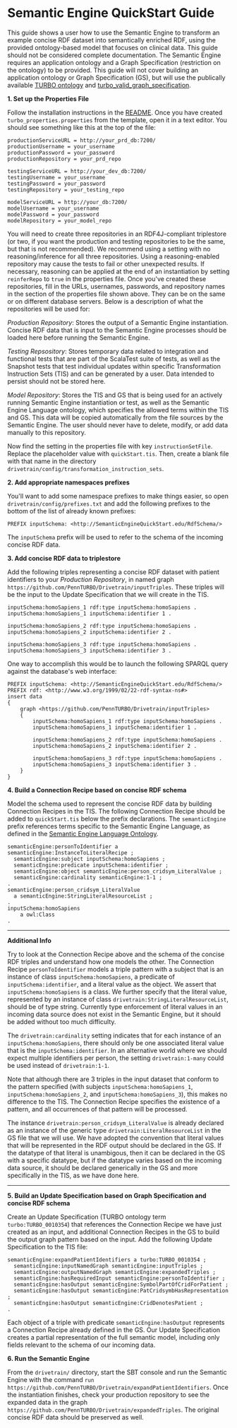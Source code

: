 # Semantic Engine QuickStart Guide

This guide shows a user how to use the Semantic Engine to transform an example concise RDF dataset into semantically enriched RDF, using the provided ontology-based model that focuses on clinical data. This guide should not be considered complete documentation. The Semantic Engine requires an application ontology and a Graph Specification (restriction on the ontology) to be provided. This guide will not cover building an application ontology or Graph Specification (GS), but will use the publically available [TURBO ontology](https://raw.githubusercontent.com/PennTURBO/turbo-ontology/master/ontologies/turbo_merged.owl) and [turbo_valid_graph_specification](https://github.com/PennTURBO/semantic-engine/blob/master/drivetrain/config/graph_specifications/turbo_valid_graph_specification.gs).

**1. Set up the Properties File**

Follow the installation instructions in the [README](https://github.com/PennTURBO/semantic-engine/blob/master/README.md). Once you have created `turbo_properties.properties` from the template, open it in a text editor. You should see something like this at the top of the file:

```
productionServiceURL = http://your_prd_db:7200/
productionUsername = your_username
productionPassword = your_password
productionRepository = your_prd_repo

testingServiceURL = http://your_dev_db:7200/
testingUsername = your_username
testingPassword = your_password
testingRepository = your_testing_repo

modelServiceURL = http://your_db:7200/
modelUsername = your_username
modelPassword = your_password
modelRepository = your_model_repo
```
You will need to create three repositories in an RDF4J-compliant triplestore (or two, if you want the production and testing repositories to be the same, but that is not recommended). We recommend using a setting with no reasoning/inference for all three repositories. Using a reasoning-enabled repository may cause the tests to fail or other unexpected results. If necessary, reasoning can be applied at the end of an instantiation by setting `reinferRepo` to `true` in the properties file. Once you've created these repositories, fill in the URLs, usernames, passwords, and repository names in the section of the properties file shown above. They can be on the same or on different database servers. Below is a description of what the repositories will be used for:

*Production Repository*: Stores the output of a Semantic Engine instantiation. Concise RDF data that is input to the Semantic Engine processes should be loaded here before running the Semantic Engine.

*Testing Repsository*: Stores temporary data related to integration and functional tests that are part of the ScalaTest suite of tests, as well as the Snapshot tests that test individual updates within specific Transformation Instruction Sets (TIS) and can be generated by a user. Data intended to persist should not be stored here.

*Model Repository*: Stores the TIS and GS that is being used for an actively running Semantic Engine instantiation or test, as well as the Semantic Engine Language ontology, which specifies the allowed terms within the TIS and GS. This data will be copied automatically from the file sources by the Semantic Engine. The user should never have to delete, modify, or add data manually to this repository.

Now find the setting in the properties file with key `instructionSetFile`. Replace the placeholder value with `quickStart.tis`. Then, create a blank file with that name in the directory `drivetrain/config/transformation_instruction_sets`. 

**2. Add appropriate namespaces prefixes**

You'll want to add some namespace prefixes to make things easier, so open `drivetrain/config/prefixes.txt` and add the following prefixes to the bottom of the list of already known prefixes:

```
PREFIX inputSchema: <http://SemanticEngineQuickStart.edu/RdfSchema/>
```
The `inputSchema` prefix will be used to refer to the schema of the incoming concise RDF data.

**3. Add concise RDF data to triplestore**

Add the following triples representing a concise RDF dataset with patient identifiers to your *Production Repository*, in named graph `https://github.com/PennTURBO/Drivetrain/inputTriples`. These triples will be the input to the Update Specification that we will create in the TIS.

```
inputSchema:homoSapiens_1 rdf:type inputSchema:homoSapiens .
inputSchema:homoSapiens_1 inputSchema:identifier 1 .

inputSchema:homoSapiens_2 rdf:type inputSchema:homoSapiens .
inputSchema:homoSapiens_2 inputSchema:identifier 2 .

inputSchema:homoSapiens_3 rdf:type inputSchema:homoSapiens .
inputSchema:homoSapiens_3 inputSchema:identifier 3 .
```

One way to accomplish this would be to launch the following SPARQL query against the database's web interface:
```
PREFIX inputSchema: <http://SemanticEngineQuickStart.edu/RdfSchema/>
PREFIX rdf: <http://www.w3.org/1999/02/22-rdf-syntax-ns#>
insert data
{
    graph <https://github.com/PennTURBO/Drivetrain/inputTriples>
    {
        inputSchema:homoSapiens_1 rdf:type inputSchema:homoSapiens .
        inputSchema:homoSapiens_1 inputSchema:identifier 1 .

        inputSchema:homoSapiens_2 rdf:type inputSchema:homoSapiens .
        inputSchema:homoSapiens_2 inputSchema:identifier 2 .

        inputSchema:homoSapiens_3 rdf:type inputSchema:homoSapiens .
        inputSchema:homoSapiens_3 inputSchema:identifier 3 .
    }
}
```

**4. Build a Connection Recipe based on concise RDF schema**

Model the schema used to represent the concise RDF data by building Connection Recipes in the TIS. The following Connection Recipe should be added to `quickStart.tis` below the prefix declarations. The `semanticEngine` prefix references terms specific to the Semantic Engine Language, as defined in the [Semantic Engine Language Ontology](https://github.com/PennTURBO/semantic-engine/blob/master/drivetrain/ontologies/acornOntology.ttl).
```
semanticEngine:personToIdentifier a semanticEngine:InstanceToLiteralRecipe ;
  semanticEngine:subject inputSchema:homoSapiens ;
  semanticEngine:predicate inputSchema:identifier ;
  semanticEngine:object semanticEngine:person_cridsym_LiteralValue ;
  semanticEngine:cardinality semanticEngine:1-1 ;
.
semanticEngine:person_cridsym_LiteralValue
  a semanticEngine:StringLiteralResourceList ;
.
inputSchema:homoSapiens 
    a owl:Class 
.
```
---
**Additional Info**

Try to look at the Connection Recipe above and the schema of the concise RDF triples and understand how one models the other. The Connection Recipe `personToIdentifier` models a triple pattern with a subject that is an instance of class `inputSchema:homoSapiens`, a predicate of `inputSchema:identifier`, and a literal value as the object. We assert that `inputSchema:homoSapiens` is a class. We further specify that the literal value, represented by an instance of class `drivetrain:StringLiteralResourceList`, should be of type string. Currently type enforcement of literal values in an incoming data source does not exist in the Semantic Engine, but it should be added without too much difficulty.

The `drivetrain:cardinality` setting indicates that for each instance of an `inputSchema:homoSapiens`, there should only be one associated literal value that is the `inputSchema:identifier`. In an alternative world where we should expect multiple identifiers per person, the setting `drivetrain:1-many` could be used instead of `drivetrain:1-1`.

Note that although there are 3 triples in the input dataset that conform to the pattern specified (with subjects `inputSchema:homoSapiens_1`, `inputSchema:homoSapiens_2`, and `inputSchema:homoSapiens_3`), this makes no difference to the TIS. The Connection Recipe specifies the existence of a pattern, and all occurrences of that pattern will be processed.

The instance `drivetrain:person_cridsym_LiteralValue` is already declared as an instance of the generic type `drivetrain:LiteralResourceList` in the GS file that we will use. We have adopted the convention that literal values that will be represented in the RDF output should be declared in the GS. If the datatype of that literal is unambigous, then it can be declared in the GS with a specific datatype, but if the datatype varies based on the incoming data source, it should be declared generically in the GS and more specifically in the TIS, as we have done here.

---

**5. Build an Update Specification based on Graph Specification and concise RDF schema** 

Create an Update Specification (TURBO ontology term `turbo:TURBO_0010354`) that references the Connection Recipe we have just created as an input, and additional Connection Recipes in the GS to build the output graph pattern based on the input. Add the following Update Specification to the TIS file:
```
semanticEngine:expandPatientIdentifiers a turbo:TURBO_0010354 ;
  semanticEngine:inputNamedGraph semanticEngine:inputTriples ;
  semanticEngine:outputNamedGraph semanticEngine:expandedTriples ;
  semanticEngine:hasRequiredInput semanticEngine:personToIdentifier ;
  semanticEngine:hasOutput semanticEngine:SymbolPartOfCridForPatient ;
  semanticEngine:hasOutput semanticEngine:PatCridsymbHasRepresentation ;
  semanticEngine:hasOutput semanticEngine:CridDenotesPatient ;
.
```
Each object of a triple with predicate `semanticEngine:hasOutput` represents a Connection Recipe already defined in the GS. Our Update Specification creates a partial representation of the full semantic model, including only fields relevant to the schema of our incoming data.

**6. Run the Semantic Engine**

From the `drivetrain/` directory, start the SBT console and run the Semantic Engine with the command `run https://github.com/PennTURBO/Drivetrain/expandPatientIdentifiers`. Once the instantiation finishes, check your production repository to see the expanded data in the graph `https://github.com/PennTURBO/Drivetrain/expandedTriples`. The original concise RDF data should be preserved as well.
